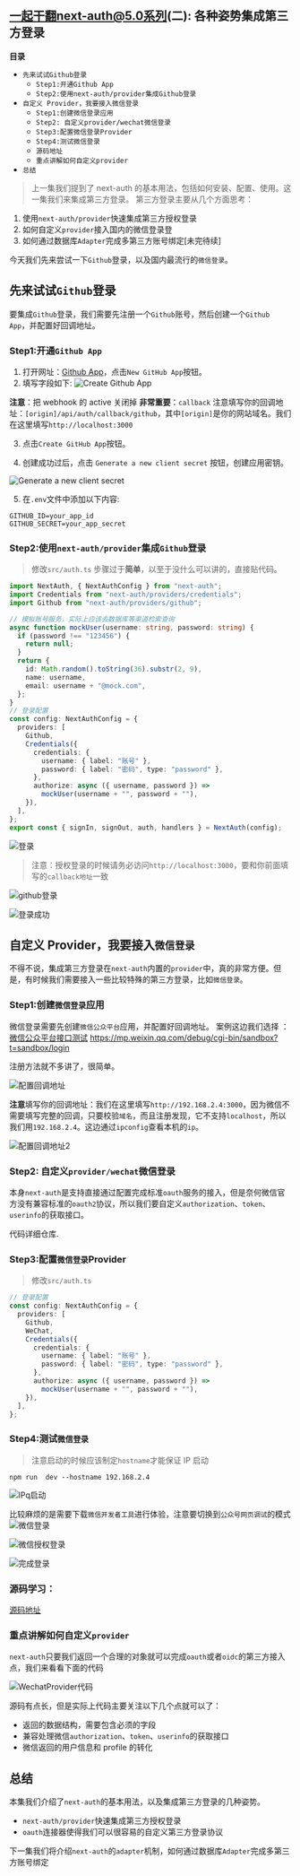 ## 一起干翻next-auth@5.0系列(二): 各种姿势集成第三方登录

**目录**

- `先来试试Github登录`
  - `Step1:开通Github App`
  - `Step2:使用next-auth/provider集成Github登录`
- `自定义 Provider，我要接入微信登录`
  - `Step1:创建微信登录应用`
  - `Step2: 自定义provider/wechat微信登录`
  - `Step3:配置微信登录Provider`
  - `Step4:测试微信登录`
  - `源码地址`
  - `重点讲解如何自定义provider`
- `总结`

> 上一集我们提到了 next-auth 的基本用法，包括如何安装、配置、使用。这一集我们来集成第三方登录。
> 第三方登录主要从几个方面思考：

1. 使用`next-auth/provider`快速集成第三方授权登录
2. 如何自定义`provider`接入国内的微信登录登
3. 如何通过数据库`Adapter`完成多第三方账号绑定[未完待续]

今天我们先来尝试一下`Github`登录，以及国内最流行的`微信登录`。

## 先来试试`Github`登录

要集成`Github`登录，我们需要先注册一个`Github`账号，然后创建一个`Github App`，并配置好回调地址。

### Step1:开通`Github App`

1. 打开网址：[Github App](https://github.com/settings/apps)，点击`New GitHub App`按钮。
2. 填写字段如下:
   ![Create Github App](https://gitee.com/sample_school/lesson-nextjs-nextauth/tree/lesson2-3rdauth/doc/oauth/image.png)

**注意**：把 webhook 的 active 关闭掉
**非常重要**：`callback` 注意填写你的回调地址：`[origin]/api/auth/callback/github`，其中`[origin]`是你的网站域名。我们在这里填写`http://localhost:3000`

3. 点击`Create GitHub App`按钮。

4. 创建成功过后，点击 `Generate a new client secret` 按钮，创建应用密钥。

![Generate a new client secret](https://gitee.com/sample_school/lesson-nextjs-nextauth/tree/lesson2-3rdauth/doc/oauth/image-2.png)

5. 在`.env`文件中添加以下内容:

```
GITHUB_ID=your_app_id
GITHUB_SECRET=your_app_secret
```

### Step2:使用`next-auth/provider`集成`Github`登录

> 修改`src/auth.ts`
> 步骤过于**简单**，以至于没什么可以讲的，直接贴代码。

```typescript
import NextAuth, { NextAuthConfig } from "next-auth";
import Credentials from "next-auth/providers/credentials";
import Github from "next-auth/providers/github";

// 模拟账号服务，实际上应该去数据库等渠道检索查询
async function mockUser(username: string, password: string) {
  if (password !== "123456") {
    return null;
  }
  return {
    id: Math.random().toString(36).substr(2, 9),
    name: username,
    email: username + "@mock.com",
  };
}
// 登录配置
const config: NextAuthConfig = {
  providers: [
    Github,
    Credentials({
      credentials: {
        username: { label: "账号" },
        password: { label: "密码", type: "password" },
      },
      authorize: async ({ username, password }) =>
        mockUser(username + "", password + ""),
    }),
  ],
};
export const { signIn, signOut, auth, handlers } = NextAuth(config);
```

![登录](https://gitee.com/sample_school/lesson-nextjs-nextauth/tree/lesson2-3rdauth/doc/oauth/image-3.png)

> 注意：授权登录的时候请务必访问`http://localhost:3000`，要和你前面填写的`callback地址`一致

![github登录](https://gitee.com/sample_school/lesson-nextjs-nextauth/tree/lesson2-3rdauth/doc/oauth/image-4.png)

![登录成功](https://gitee.com/sample_school/lesson-nextjs-nextauth/tree/lesson2-3rdauth/doc/oauth/image-5.png)

## 自定义 Provider，我要接入`微信登录`

不得不说，集成第三方登录在`next-auth`内置的`provider`中，真的非常方便。但是，有时候我们需要接入一些比较特殊的第三方登录，比如`微信登录`。

### Step1:创建`微信登录`应用

微信登录需要先创建`微信公众平台`应用，并配置好回调地址。
案例这边我们选择 ： [微信公众平台接口测试](https://mp.weixin.qq.com/debug/cgi-bin/sandbox?t=sandbox/login) https://mp.weixin.qq.com/debug/cgi-bin/sandbox?t=sandbox/login

注册方法就不多讲了，很简单。

![配置回调地址](https://gitee.com/sample_school/lesson-nextjs-nextauth/tree/lesson2-3rdauth/doc/oauth/image-6.png)

**注意**填写你的回调地址：我们在这里填写`http://192.168.2.4:3000`，因为微信不需要填写完整的回调，只要校验`域名`，而且注册发现，它不支持`localhost`，所以我们用`192.168.2.4`。这边通过`ipconfig`查看本机的`ip`。

![配置回调地址2](https://gitee.com/sample_school/lesson-nextjs-nextauth/tree/lesson2-3rdauth/doc/oauth/image-7.png)

### Step2: 自定义`provider/wechat`微信登录

本身`next-auth`是支持直接通过配置完成标准`oauth`服务的接入，但是奈何微信官方没有兼容标准的`oauth2`协议，所以我们要自定义`authorization`、`token`、`userinfo`的获取接口。

代码详细仓库.

### Step3:配置`微信登录`Provider

> 修改`src/auth.ts`

```typescript
// 登录配置
const config: NextAuthConfig = {
  providers: [
    Github,
    WeChat,
    Credentials({
      credentials: {
        username: { label: "账号" },
        password: { label: "密码", type: "password" },
      },
      authorize: async ({ username, password }) =>
        mockUser(username + "", password + ""),
    }),
  ],
};
```

### Step4:测试`微信登录`

> 注意启动的时候应该制定`hostname`才能保证 IP 启动

```shell
npm run  dev --hostname 192.168.2.4
```

![IPq启动](https://gitee.com/sample_school/lesson-nextjs-nextauth/tree/lesson2-3rdauth/doc/oauth/image-9.png)

比较麻烦的是需要下载`微信开发者工具`进行体验，注意要切换到`公众号网页调试`的模式
![微信登录](https://gitee.com/sample_school/lesson-nextjs-nextauth/tree/lesson2-3rdauth/doc/oauth/image-8.png)

![微信授权登录](https://gitee.com/sample_school/lesson-nextjs-nextauth/tree/lesson2-3rdauth/doc/oauth/image-10.png)

![完成登录](https://gitee.com/sample_school/lesson-nextjs-nextauth/tree/lesson2-3rdauth/doc/oauth/image12.png)

### 源码学习：

[源码地址](https://github.com/liuhuapiaoyuan/lesson-nextjs-nextauth/tree/lesson2-3rdauth)

### 重点讲解如何自定义`provider`

`next-auth`只要我们返回一个合理的对象就可以完成`oauth`或者`oidc`的第三方接入点，我们来看看下面的代码

![WechatProvider代码](https://gitee.com/sample_school/lesson-nextjs-nextauth/tree/lesson2-3rdauth/doc/oauth/wechatprovider.png)

源码有点长，但是实际上代码主要关注以下几个点就可以了：

- 返回的数据结构，需要包含必须的字段
- 兼容处理微信`authorization`、`token`、`userinfo`的获取接口
- 微信返回的用户信息和 profile 的转化

## 总结

本集我们介绍了`next-auth`的基本用法，以及集成第三方登录的几种姿势。

- `next-auth/provider`快速集成第三方授权登录
- `oauth`连接器使得我们可以很容易的自定义第三方登录协议

下一集我们将介绍`next-auth`的`adapter`机制，如何通过数据库`Adapter`完成多第三方账号绑定
